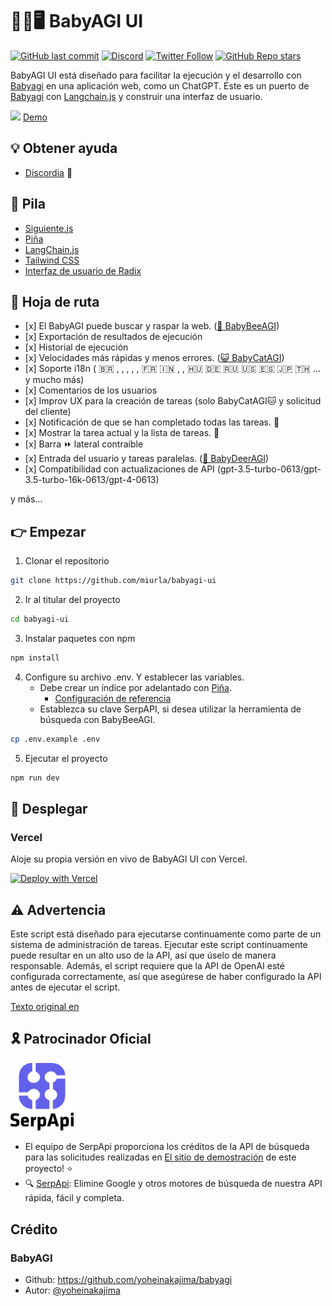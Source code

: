 # 👶🤖🖥️ BabyAGI UI

[![GitHub last commit](https://img.shields.io/github/last-commit/miurla/babyagi-ui)](https://github.com/miurla/babyagi-ui/commit/main)
[![Discord](https://img.shields.io/discord/1111177037055529012)](https://discord.gg/8nMD4X6RJm)
[![Twitter Follow](https://img.shields.io/twitter/follow/miiura?style=social)](https://twitter.com/miiura)
[![GitHub Repo stars](https://img.shields.io/github/stars/miurla/babyagi-ui?style=social)](https://github.com/miurla/babyagi-ui/stargazers)

BabyAGI UI está diseñado para facilitar la ejecución y el desarrollo con [Babyagi](https://github.com/yoheinakajima/babyagi) en una aplicación web, como un ChatGPT.
Este es un puerto de [Babyagi](https://github.com/yoheinakajima/babyagi) con [Langchain.js](https://github.com/hwchase17/langchainjs) y construir una interfaz de usuario.

![](./public/images/screenshot-230625.png)
[Demo](https://twitter.com/miiura/status/1653026609606320130)

## 💡 Obtener ayuda

*   [Discordia](https://discord.gg/8nMD4X6RJm) 💬

## 🧰 Pila

*   [Siguiente.js](https://nextjs.org/)
*   [Piña](https://www.pinecone.io/)
*   [LangChain.js](https://github.com/hwchase17/langchainjs)
*   [Tailwind CSS](https://tailwindcss.com/)
*   [Interfaz de usuario de Radix](https://www.radix-ui.com/)

## 🚗 Hoja de ruta

*   \[x] El BabyAGI puede buscar y raspar la web. ([🐝 BabyBeeAGI](https://twitter.com/yoheinakajima/status/1652732735344246784))
*   \[x] Exportación de resultados de ejecución
*   \[x] Historial de ejecución
*   \[x] Velocidades más rápidas y menos errores. ([😺 BabyCatAGI](https://twitter.com/yoheinakajima/status/1657448504112091136))
*   \[x] Soporte i18n ( 🇧🇷 , , , , , 🇫🇷 🇮🇳 , , 🇭🇺 🇩🇪 🇷🇺 🇺🇸 🇪🇸 🇯🇵 🇹🇭 ... y mucho más)
*   \[x] Comentarios de los usuarios
*   \[x] Improv UX para la creación de tareas (solo BabyCatAGI🐱 y solicitud del cliente)
*   \[x] Notificación de que se han completado todas las tareas. 🔔
*   \[x] Mostrar la tarea actual y la lista de tareas. 📌
*   \[x] Barra ⏩️ lateral contraíble
*   \[x] Entrada del usuario y tareas paralelas. ([🦌 BabyDeerAGI](https://twitter.com/yoheinakajima/status/1666313838868992001))
*   \[x] Compatibilidad con actualizaciones de API (gpt-3.5-turbo-0613/gpt-3.5-turbo-16k-0613/gpt-4-0613)

y más...

## 👉 Empezar

1.  Clonar el repositorio

```sh
git clone https://github.com/miurla/babyagi-ui
```

2.  Ir al titular del proyecto

```sh
cd babyagi-ui
```

3.  Instalar paquetes con npm

```sh
npm install
```

4.  Configure su archivo .env. Y establecer las variables.
    *   Debe crear un índice por adelantado con [Piña](https://www.pinecone.io/).
        *   [Configuración de referencia](./public/pinecone-setup.png)
    *   Establezca su clave SerpAPI, si desea utilizar la herramienta de búsqueda con BabyBeeAGI.

```sh
cp .env.example .env
```

5.  Ejecutar el proyecto

```sh
npm run dev
```

## 🚀 Desplegar

### Vercel

Aloje su propia versión en vivo de BabyAGI UI con Vercel.

[![Deploy with Vercel](https://vercel.com/button)](https://vercel.com/new/clone?repository-url=https%3A%2F%2Fgithub.com%2Fmiurla%2Fbabyagi-ui)

## ⚠️ Advertencia

Este script está diseñado para ejecutarse continuamente como parte de un sistema de administración de tareas. Ejecutar este script continuamente puede resultar en un alto uso de la API, así que úselo de manera responsable. Además, el script requiere que la API de OpenAI esté configurada correctamente, así que asegúrese de haber configurado la API antes de ejecutar el script.

[Texto original en](https://github.com/yoheinakajima/babyagi#warning)

## 🎗️ Patrocinador Oficial

[<img src="./public/images/serpapi-logo.svg" width=20% />
](https://serpapi.com/)

*   El equipo de SerpApi proporciona los créditos de la API de búsqueda para las solicitudes realizadas en [El sitio de demostración](https://babyagi-ui.vercel.app/) de este proyecto! ⭐️
*   🔍 [SerpApi](https://serpapi.com/): Elimine Google y otros motores de búsqueda de nuestra API rápida, fácil y completa.

## Crédito

### BabyAGI

*   Github: https://github.com/yoheinakajima/babyagi
*   Autor: [@yoheinakajima](https://github.com/yoheinakajima)
